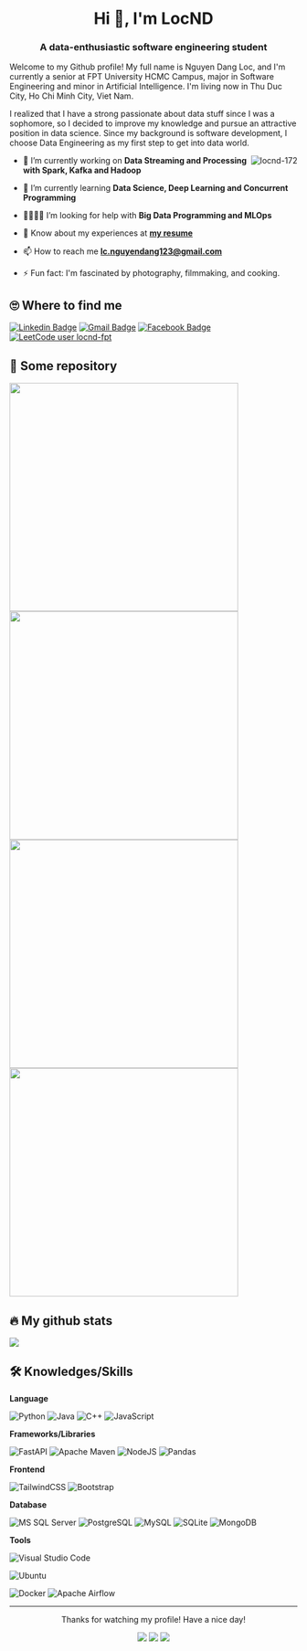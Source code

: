 <h1 align="center">Hi 👋, I'm LocND</h1>
<h3 align="center">A data-enthusiastic software engineering student</h3>

Welcome to my Github profile! My full name is Nguyen Dang Loc, and I'm currently a senior at FPT University HCMC Campus, major in Software Engineering and minor in Artificial Intelligence.
I'm living now in Thu Duc City, Ho Chi Minh City, Viet Nam. 

I realized that I have a strong passionate about data stuff since I was a sophomore, so I decided to improve my knowledge and pursue an attractive position in data science.
Since my background is software development, I choose Data Engineering as my first step to get into data world.

<img align="right" src="https://github-readme-stats.vercel.app/api/top-langs?username=locnd-172&show_icons=true&locale=en&layout=compact" alt="locnd-172" />

- 🔭 I’m currently working on **Data Streaming and Processing with Spark, Kafka and Hadoop**

- 🌱 I’m currently learning **Data Science, Deep Learning and Concurrent Programming**

- 🫱🏻‍🫲🏼 I’m looking for help with **Big Data Programming and MLOps**

- 📄 Know about my experiences at **[my resume](https://drive.google.com/file/d/1OCbqDUzi05Iy2YrcZJ3t0DPTUANV97bY/view?usp=sharing)**

- 📫 How to reach me **lc.nguyendang123@gmail.com**

- ⚡ Fun fact: I'm fascinated by photography, filmmaking, and cooking.

## 🙄 Where to find me

[![Linkedin Badge](https://img.shields.io/badge/-locnd172-blue?style=for-the-badge&logo=Linkedin&logoColor=white)](https://www.linkedin.com/in/locnd172) 
[![Gmail Badge](https://img.shields.io/badge/lc.nguyendang123-red?style=for-the-badge&logo=Gmail&logoColor=white)](lc.nguyendang123@gmail.com) 
[![Facebook Badge](https://img.shields.io/badge/-Lộc-blue?style=for-the-badge&logo=Facebook&logoColor=white)](https://www.facebook.com/dloca15.1) 
[![LeetCode user locnd-fpt](https://img.shields.io/badge/dynamic/json?style=for-the-badge&labelColor=%23ffa116&color=black&label=locnd-fpt&query=solvedOverTotal&url=https%3A%2F%2Fleetcode-badge.vercel.app%2Fapi%2Fusers%2Flocnd-fpt&logo=leetcode&logoColor=black)](https://leetcode.com/locnd-fpt/) 


## 🔭 Some repository

<a href="https://github.com/locnd-172/book-product-data-pipeline-project"> <img src="https://github-readme-stats.vercel.app/api/pin/?username=locnd-172&repo=book-product-data-pipeline-project" width=400> </a> 
<a href="https://github.com/locnd-172/Automate-updating-GCal-with-university-timetable"> <img src="https://github-readme-stats.vercel.app/api/pin/?username=locnd-172&repo=Automate-updating-GCal-with-university-timetable" width=400> </a> 
<a href="https://github.com/locnd-172/fpgrowth-algoirthm"> <img src="https://github-readme-stats.vercel.app/api/pin/?username=locnd-172&repo=fpgrowth-algoirthm" width=400> </a> 
<a href="https://github.com/locnd-172/blooming-plant-shop"> <img src="https://github-readme-stats.vercel.app/api/pin/?username=locnd-172&repo=blooming-plant-shop" width=400> </a> 

## 🔥 My github stats

<picture>
<source 
  srcset="https://github-readme-stats.vercel.app/api?username=locnd-172&show_icons=true&theme=light"
  media="(prefers-color-scheme: dark)"
/>
<source
  srcset="https://github-readme-stats.vercel.app/api?username=locnd-172&show_icons=true&theme=light"
  media="(prefers-color-scheme: light)"
/>
<img src="https://github-readme-stats.vercel.app/api?username=locnd-172&show_icons=true" />
</picture>

## 🛠 Knowledges/Skills

**Language**

![Python](https://img.shields.io/badge/python-%2314354C.svg?style=for-the-badge&logo=python&logoColor=white) 
![Java](https://img.shields.io/badge/java-%23ED8B00.svg?style=for-the-badge&logo=java&logoColor=white)
![C++](https://img.shields.io/badge/c++-%2300599C.svg?style=for-the-badge&logo=c%2B%2B&logoColor=white)
![JavaScript](https://img.shields.io/badge/javascript-%23323330.svg?style=for-the-badge&logo=javascript&logoColor=%23F7DF1E)

**Frameworks/Libraries**

![FastAPI](https://img.shields.io/badge/FastAPI-005571?style=for-the-badge&logo=fastapi)
![Apache Maven](https://img.shields.io/badge/Maven-C71A36?style=for-the-badge&logo=Apache%20Maven&logoColor=white)
![NodeJS](https://img.shields.io/badge/node.js-%2343853D.svg?style=for-the-badge&logo=node.js&logoColor=white) 
![Pandas](https://img.shields.io/badge/pandas-%23150458.svg?style=for-the-badge&logo=pandas&logoColor=white)

**Frontend**

![TailwindCSS](https://img.shields.io/badge/tailwindcss-%2338B2AC.svg?style=for-the-badge&logo=tailwind-css&logoColor=white)
![Bootstrap](https://img.shields.io/badge/bootstrap-%23563D7C.svg?style=for-the-badge&logo=bootstrap&logoColor=white) 

**Database**

![MS SQL Server](https://img.shields.io/badge/MS%20SQL%20Sever-CC2927?style=for-the-badge&logo=microsoft%20sql%20server&logoColor=white)
![PostgreSQL](https://img.shields.io/badge/postgresql-%230072C6.svg?style=for-the-badge&logo=postgresql&logoColor=white)
![MySQL](https://img.shields.io/badge/mysql-%2300f.svg?style=for-the-badge&logo=mysql&logoColor=white)
![SQLite](https://img.shields.io/badge/sqlite-%2307405e.svg?style=for-the-badge&logo=sqlite&logoColor=white)
![MongoDB](https://img.shields.io/badge/MongoDB-%234ea94b.svg?style=for-the-badge&logo=mongodb&logoColor=white) 

**Tools**

![Visual Studio Code](https://img.shields.io/badge/VS%20Code-0078d7.svg?style=for-the-badge&logo=visual-studio-code&logoColor=white) 

![Ubuntu](https://img.shields.io/badge/Ubuntu-E95420?style=for-the-badge&logo=ubuntu&logoColor=white)

![Docker](https://img.shields.io/badge/docker-%230db7ed.svg?style=for-the-badge&logo=docker&logoColor=white)
![Apache Airflow](https://img.shields.io/badge/Airflow-017CEE?style=for-the-badge&logo=Apache%20Airflow&logoColor=white)


---
<p align="center">Thanks for watching my profile! Have a nice day! </p>
<p align="center">
  <img src="https://komarev.com/ghpvc/?username=locnd-172&style=for-the-badge"/>
  <img src="https://shields.io/github/stars/locnd-172?style=for-the-badge"/>
  <img src="https://img.shields.io/github/followers/locnd-172?style=for-the-badge"/>
</p>




